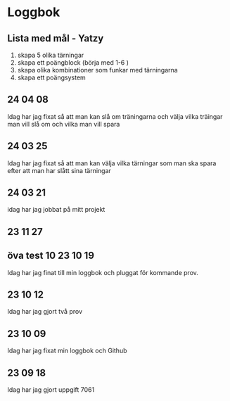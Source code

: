 Loggbok 
=========================
Lista med mål - Yatzy
----------------

1. skapa 5 olika tärningar
2. skapa ett poängblock (börja med 1-6 )
3. skapa olika kombinationer som funkar med tärningarna
4. skapa ett poängsystem



24 04 08
------------
Idag har jag fixat så att man kan slå om träningarna och välja vilka träingar man vill slå om och vilka man vill spara

24 03 25
------------
Idag har jag fixat så att man kan välja vilka tärningar som man ska spara efter att man har slått sina tärningar

24 03 21
------------
idag har jag jobbat på mitt projekt

23 11 27
------------
öva test 10
23 10 19
----------------
Idag har jag finat till min loggbok och pluggat för kommande prov.

23 10 12 
----------------
Idag har jag gjort två prov

23 10 09
----------------
Idag har jag fixat min loggbok och Github 

23 09 18
----------------
Idag har jag gjort uppgift 7061

